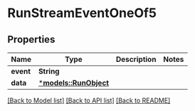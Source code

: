 # RunStreamEventOneOf5

## Properties
Name | Type | Description | Notes
------------ | ------------- | ------------- | -------------
**event** | **String** |  | 
**data** | [***models::RunObject**](RunObject.md) |  | 

[[Back to Model list]](../README.md#documentation-for-models) [[Back to API list]](../README.md#documentation-for-api-endpoints) [[Back to README]](../README.md)


